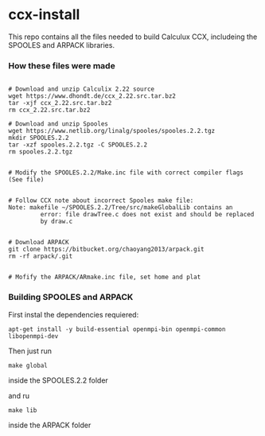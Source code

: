 # ccx-install

This repo contains all the files needed to build Calculux CCX, includeing the SPOOLES and ARPACK libraries.


### How these files were made

```

# Download and unzip Calculix 2.22 source
wget https://www.dhondt.de/ccx_2.22.src.tar.bz2
tar -xjf ccx_2.22.src.tar.bz2
rm ccx_2.22.src.tar.bz2

# Download and unzip Spooles
wget https://www.netlib.org/linalg/spooles/spooles.2.2.tgz
mkdir SPOOLES.2.2
tar -xzf spooles.2.2.tgz -C SPOOLES.2.2
rm spooles.2.2.tgz


# Modify the SPOOLES.2.2/Make.inc file with correct compiler flags (See file)


# Follow CCX note about incorrect Spooles make file:
Note: makefile ~/SPOOLES.2.2/Tree/src/makeGlobalLib contains an
         error: file drawTree.c does not exist and should be replaced
         by draw.c


# Download ARPACK
git clone https://bitbucket.org/chaoyang2013/arpack.git
rm -rf arpack/.git


# Mofify the ARPACK/ARmake.inc file, set home and plat

```


### Building SPOOLES and ARPACK

First instal the dependencies requiered:
```
apt-get install -y build-essential openmpi-bin openmpi-common libopenmpi-dev
```

Then just run
```
make global
```
inside the SPOOLES.2.2 folder


and ru
```
make lib
```
inside the ARPACK folder